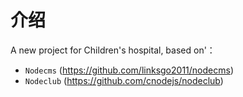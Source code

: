 # 介绍
    
A new project for Children's hospital, based on'：
 
* `Nodecms` (https://github.com/linksgo2011/nodecms)
* `Nodeclub` (https://github.com/cnodejs/nodeclub)
